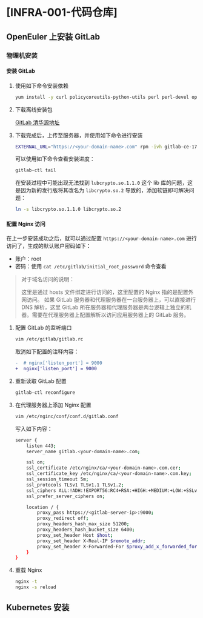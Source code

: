 # [INFRA-001-代码仓库]

## OpenEuler 上安装 GitLab

### 物理机安装

####  安装 GitLab

1. 使用如下命令安装依赖

    ```bash
    yum install -y curl policycoreutils-python-utils perl perl-devel openssh-server libxcrypt libxcrypt-devel
    ```

2. 下载离线安装包

    [GitLab 清华源地址](https://mirrors.tuna.tsinghua.edu.cn/gitlab-ce/yum/)

3. 下载完成后，上传至服务器，并使用如下命令进行安装

    ```bash
    EXTERNAL_URL="https://<your-domain-name>.com" rpm -ivh gitlab-ce-17.3.1-ce.0.el9.x86_64.rpm
    ```

    可以使用如下命令查看安装进度：
    
    ```bash
   gitlab-ctl tail
    ```
    
    在安装过程中可能出现无法找到 `lubcrypto.so.1.1.0` 这个 lib 库的问题，这是因为新的发行版将其改名为 `libcrypto.so.2` 导致的，添加软链即可解决问题：
    
    ```bash
    ln -s libcrypto.so.1.1.0 libcrypto.so.2
    ```
    
#### 配置 Nginx 访问

在上一步安装成功之后，就可以通过配置 `https://<your-domain-name>.com` 进行访问了，生成的默认账户密码如下：

- 账户：root
- 密码：使用 `cat /etc/gitlab/initial_root_password` 命令查看

> 对于域名访问的说明： 
>
> 这里是通过 hosts 文件绑定进行访问的，这里配置的 Nginx 指的是配置外网访问。
> 如果 GitLab 服务器和代理服务器在一台服务器上，可以直接进行 DNS 解析，这里 GitLab 所在服务器和代理服务器是两台逻辑上独立的机器。需要在代理服务器上配置解析以访问应用服务器上的 GitLab 服务。

1. 配置 GitLab 的监听端口

    ```bash
    vim /etc/gitlab/gitlab.rc
    ```
    
    取消如下配置的注释内容：
    
    ```diff
    -  # nginx['listen_port'] = 9000
   +  nginx['listen_port'] = 9000
    ```
    
2. 重新读取 GitLab 配置

    ```bash
    gitlab-ctl reconfigure
    ```
    
3. 在代理服务器上添加 Nginx 配置

    ```bash
    vim /etc/nginc/conf/conf.d/gitlab.conf
    ```

    写入如下内容：
    

    ```bash
    server {
        listen 443;
        server_name gitlab.<your-domain-name>.com;

        ssl on;
        ssl_certificate /etc/nginx/ca/<your-domain-name>.com.cer;
        ssl_certificate_key /etc/nginx/ca/<your-domain-name>.com.key;
        ssl_session_timeout 5m;
        ssl_protocols TLSv1 TLSv1.1 TLSv1.2;
        ssl_ciphers ALL:!ADH:!EXPORT56:RC4+RSA:+HIGH:+MEDIUM:+LOW:+SSLv2:+EXP;
        ssl_prefer_server_ciphers on;

        location / {
            proxy_pass https://<gitlab-server-ip>:9000;
            proxy_redirect off;
            proxy_headers_hash_max_size 51200;
            proxy_headers_hash_bucket_size 6400;
            proxy_set_header Host $host;
            proxy_set_header X-Real-IP $remote_addr;
            proxy_set_header X-Forwarded-For $proxy_add_x_forwarded_for;
        }
    }
    ```
    
4. 重载 Nginx

    ```bash
    nginx -t
    nginx -s reload
    ```
    
## Kubernetes 安装